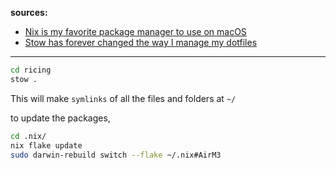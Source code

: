 **sources:**
- [Nix is my favorite package manager to use on macOS](https://youtu.be/Z8BL8mdzWHI?si=ojwQbOVSoTEH29tR)
- [Stow has forever changed the way I manage my dotfiles](https://youtu.be/y6XCebnB9gs?si=JqBXY8RlmEXI4W_a)

- - -


```bash
cd ricing
stow .
```
This will make `symlinks` of all the files and folders at `~/`

to update the packages,
```bash
cd .nix/
nix flake update
sudo darwin-rebuild switch --flake ~/.nix#AirM3
```


